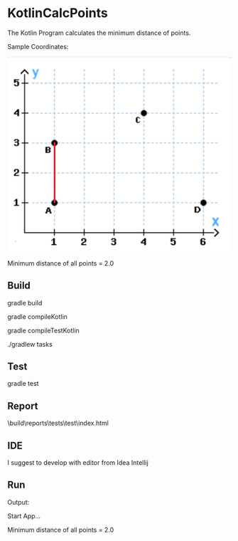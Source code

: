 # KotlinCalcPoints

The Kotlin Program calculates the minimum distance of points.

Sample Coordinates: 

![Coordinates](src/main/resources/Coordinates.png "Coordinates")

Minimum distance of all points = 2.0


## Build

gradle build

gradle compileKotlin

gradle compileTestKotlin

./gradlew tasks


## Test

gradle test


## Report

\build\reports\tests\test\index.html


## IDE

I suggest to develop with editor from Idea Intellij


## Run

Output:

Start App...

Minimum distance of all points = 2.0
